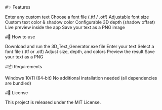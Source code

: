 #✨ Features

Enter any custom text
Choose a font file (.ttf / .otf)
Adjustable font size
Custom text color & shadow color
Configurable 3D depth (shadow offset)
Live preview inside the app
Save your text as a PNG image

#🚀 How to use

Download and run the 3D_Text_Generator.exe file
Enter your text
Select a font file (.ttf or .otf)
Adjust size, depth, and colors
Preview the result
Save your text as a PNG

#📦 Requirements

Windows 10/11 (64-bit)
No additional installation needed (all dependencies are bundled)

#📜 License

This project is released under the MIT License.
